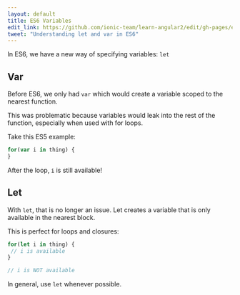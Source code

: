 ```yaml
---
layout: default
title: ES6 Variables
edit_link: https://github.com/ionic-team/learn-angular2/edit/gh-pages/es6/variables/index.md
tweet: "Understanding let and var in ES6"
---
```


In ES6, we have a new way of specifying variables: `let`

## Var

Before ES6, we only had `var` which would create a variable scoped to the nearest function.

This was problematic because variables would leak into the rest of the function, especially when used with for loops.

Take this ES5 example:

```javascript
for(var i in thing) {
}
```

After the loop, `i` is still available!

## Let

With `let`, that is no longer an issue. Let creates a variable
that is only available in the nearest block.

This is perfect for loops and closures:

```javascript
for(let i in thing) {
 // i is available
}

// i is NOT available
```

In general, use `let` whenever possible.
